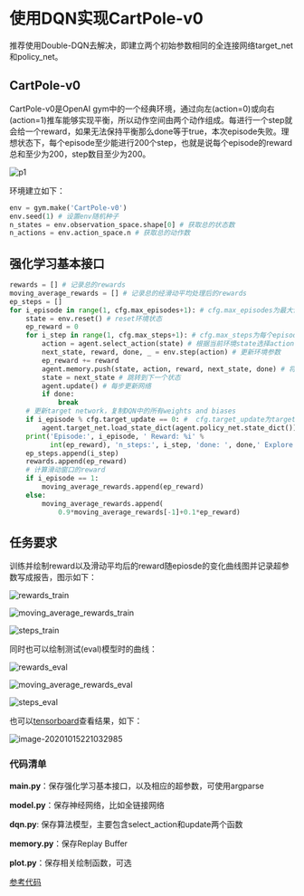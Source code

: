 # 使用DQN实现CartPole-v0

推荐使用Double-DQN去解决，即建立两个初始参数相同的全连接网络target_net和policy_net。

## CartPole-v0

CartPole-v0是OpenAI gym中的一个经典环境，通过向左(action=0)或向右(action=1)推车能够实现平衡，所以动作空间由两个动作组成。每进行一个step就会给一个reward，如果无法保持平衡那么done等于true，本次episode失败。理想状态下，每个episode至少能进行200个step，也就是说每个episode的reward总和至少为200，step数目至少为200。

![p1](img/p1.png)

环境建立如下：

```python
env = gym.make('CartPole-v0') 
env.seed(1) # 设置env随机种子
n_states = env.observation_space.shape[0] # 获取总的状态数
n_actions = env.action_space.n # 获取总的动作数
```

## 强化学习基本接口

```python
rewards = [] # 记录总的rewards
moving_average_rewards = [] # 记录总的经滑动平均处理后的rewards
ep_steps = []
for i_episode in range(1, cfg.max_episodes+1): # cfg.max_episodes为最大训练的episode数
    state = env.reset() # reset环境状态
    ep_reward = 0
    for i_step in range(1, cfg.max_steps+1): # cfg.max_steps为每个episode的补偿
        action = agent.select_action(state) # 根据当前环境state选择action
        next_state, reward, done, _ = env.step(action) # 更新环境参数
        ep_reward += reward
        agent.memory.push(state, action, reward, next_state, done) # 将state等这些transition存入memory
        state = next_state # 跳转到下一个状态
        agent.update() # 每步更新网络
        if done:
            break
    # 更新target network，复制DQN中的所有weights and biases
    if i_episode % cfg.target_update == 0: #  cfg.target_update为target_net的更新频率
        agent.target_net.load_state_dict(agent.policy_net.state_dict())
    print('Episode:', i_episode, ' Reward: %i' %
          int(ep_reward), 'n_steps:', i_step, 'done: ', done,' Explore: %.2f' % agent.epsilon)
    ep_steps.append(i_step)
    rewards.append(ep_reward)
    # 计算滑动窗口的reward
    if i_episode == 1:
        moving_average_rewards.append(ep_reward)
    else:
        moving_average_rewards.append(
            0.9*moving_average_rewards[-1]+0.1*ep_reward)
```

## 任务要求

训练并绘制reward以及滑动平均后的reward随epiosde的变化曲线图并记录超参数写成报告，图示如下：

![rewards_train](assets/rewards_train.png)

![moving_average_rewards_train](assets/moving_average_rewards_train.png)

![steps_train](assets/steps_train.png)

同时也可以绘制测试(eval)模型时的曲线：

![rewards_eval](assets/rewards_eval.png)

![moving_average_rewards_eval](assets/moving_average_rewards_eval.png)

![steps_eval](assets/steps_eval.png)

也可以[tensorboard](https://pytorch.org/docs/stable/tensorboard.html)查看结果，如下：

![image-20201015221032985](assets/image-20201015221032985.png)

### 代码清单

**main.py**：保存强化学习基本接口，以及相应的超参数，可使用argparse

**model.py**：保存神经网络，比如全链接网络

**dqn.py**: 保存算法模型，主要包含select_action和update两个函数

**memory.py**：保存Replay Buffer

**plot.py**：保存相关绘制函数，可选

[参考代码](https://github.com/datawhalechina/leedeeprl-notes/tree/master/codes/dqn)